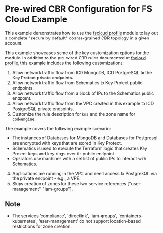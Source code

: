 # Pre-wired CBR Configuration for FS Cloud Example

This example demonstrates how to use the [fscloud profile](../../profiles/fscloud/) module to lay out a complete "secure by default" coarse-grained CBR topology in a given account.

This example showcases some of the key customization options for the module. In addition to the pre-wired CBR rules documented at [fscloud profile](../../profiles/fscloud/), this example includes the following customizations:
1. Allow network traffic flow from ICD MongoDB, ICD PostgreSQL to the Key Protect private endpoints.
2. Allow network traffic flow from Schematics to Key Protect public endpoints.
3. Allow network traffic flow from a block of IPs to the Schematics public endpoint.
4. Allow network traffic flow from the VPC created in this example to ICD PostgreSQL private endpoints.
5. Customize the rule description for `kms` and the zone name for `codeengine`.


The example covers the following example scenario:

- The instances of Databases for MongoDB and Databases for Postgresql are encrypted with keys that are stored in Key Protect.
- Schematics is used to execute the Terraform logic that creates Key Protect keys and key rings over its public endpoint.
- Operators use machines with a set list of public IPs to interact with Schematics.
4. Applications are running in the VPC and need access to PostgreSQL via the private endpoint - e.g., a VPE.
5. Skips creation of zones for these two service references ["user-management", "iam-groups"].

## Note
- The services 'compliance', 'directlink', 'iam-groups', 'containers-kubernetes', 'user-management' do not support location-based restrictions for zone creation.
